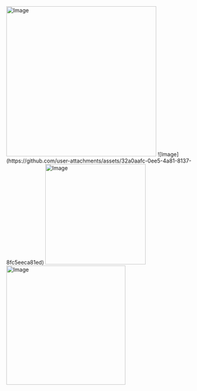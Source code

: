 <img width="393" alt="Image" src="https://github.com/user-attachments/assets/1119798f-456a-4f7e-ac73-6c06c366ea52" />
![Image](https://github.com/user-attachments/assets/32a0aafc-0ee5-4a81-8137-8fc5eeca81ed)
<img width="263" alt="Image" src="https://github.com/user-attachments/assets/d41cb8d2-da15-4348-80f9-bd3c85a0d80c" />
<img width="312" alt="Image" src="https://github.com/user-attachments/assets/0b95169d-bdb6-4ac2-add6-642eb55ff96e" />
